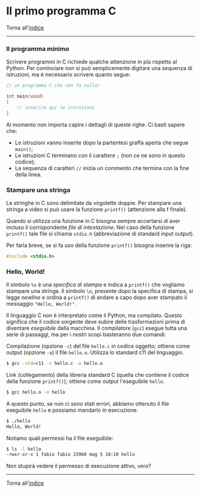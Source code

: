 # Il primo programma C

Torna all'[indice](../toc.md)

---

### Il programma minimo

Scrivere programmi in C richiede qualche attenzione in più rispetto al Python.
Per cominciare non si può semplicemente digitare una sequenza di istruzioni,
ma è necessario scrivere quanto segue:

```c
// un programma C che non fa nulla!

int main(void)
{
    // inserire qui le istruzioni
}
```

Al momento non importa capire i dettagli di queste righe. Ci basti sapere che:

- Le istruzioni vanno inserite dopo la partentesi graffa aperta che segue `main()`;
- Le istruzioni C terminano con il carattere `;` (non ce ne sono in questo codice);
- La sequenza di caratteri `//` inizia un commento che termina con la fine della linea.

### Stampare una stringa

Le stringhe in C sono delimitate da virgolette doppie. Per stampare una stringa a
video si può usare la funzione `printf()` (attenzione alla f finale).

Quando si utilizza una funzione in C bisogna sempre accertarsi di aver incluso il
corrispondente _file di intestazione_. Nel caso della funzione `printf()` tale file si chiama
`stdio.h` (abbreviazione di standard input output).

Per farla breve, se si fa uso della funzione `printf()` bisogna inserire la riga:

```c
#include <stdio.h>
```

### Hello, World!

<script src="https://gist.github.com/FabioZTessitore/6c39070772280c27c51fdd4b591567e3.js"></script>

Il simbolo `%s` è una _specifica di stampa_ e indica a `printf()` che vogliamo stampare una stringa.
Il simbolo `\n`, presente dopo la specifica di stampa, si legge _newline_ e ordina a `printf()`
di andare a capo dopo aver stampato il messaggio `"Hello, World!"`.

Il linguaggio C non è interpretato come il Python, ma compilato. Questo significa che il
codice sorgente deve subire delle trasformazioni prima di diventare _eseguibile_ dalla macchina.
Il compilatore (`gcc`) esegue tutta una serie di passaggi, ma per i nostri scopi basteranno due comandi:

Compilazione (opzione `-c`) del file `hello.c` in codice oggetto;
ottiene come output (opzione `-o`) il file `hello.o`. Utilizza lo standard c11 del linguaggio.

```bash
$ gcc -std=c11 -c hello.c -o hello.o
```

Link (collegamento) della libreria standard C (quella che contiene il codice della funzione `printf()`);
ottiene come output l'eseguibile `hello`.

```bash
$ gcc hello.o -o hello
```

A questo punto, se non ci sono stati errori, abbiamo ottenuto il file eseguibile `hello`
e possiamo mandarlo in esecuzione.

```bash
$ ./hello
Hello, World!
```

Notiamo quali permessi ha il file eseguibile:

```bash
$ ls -l hello
-rwxr-xr-x 1 fabio fabio 15960 mag 5 18:10 hello
```

Non stupirà vedere il permesso di esecuzione attivo, vero?

---

Torna all'[indice](../toc.md)
